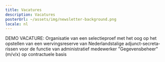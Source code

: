 ```yaml
---
title: Vacatures
description: Vacatures
posterUrl: ~/assets/img/newsletter-background.png
locale: nl
---
```


<show-between-dates start-date="16-06-2025" end-date="17-06-2025">
  <job-offer-link lang="fr" pdf="20250616-epreuve_de_selection_collaborateur_adm_FR.pdf">
    DEMO VACATURE: Organisatie van een selectieproef met het oog op het opstellen van een wervingsreserve van Nederlandstalige adjunct-secretarissen voor de functie van administratief medewerker "Gegevensbeheer" (m/v/x) op contractuele basis
  </job-offer-link>

</show-between-dates>
